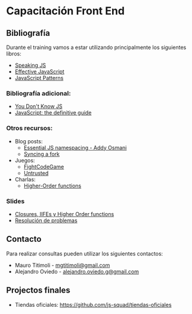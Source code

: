 # Capacitación Front End

## Bibliografía
Durante el training vamos a estar utilizando principalmente los siguientes libros:
- [Speaking JS](http://speakingjs.com)
- [Effective JavaScript](http://effectivejs.com)
- [JavaScript Patterns](http://www.amazon.com/JavaScript-Patterns-Stoyan-Stefanov/dp/0596806752)

### Bibliografía adicional:
- [You Don't Know JS](http://youdontknowjs.com)
- [JavaScript: the definitive guide](http://www.amazon.com/JavaScript-Definitive-Guide-Activate-Guides-ebook/dp/B004XQX4K0)

### Otros recursos:
- Blog posts:
  - [Essential JS namespacing - Addy Osmani](https://addyosmani.com/blog/essential-js-namespacing/)
  - [Syncing a fork](https://help.github.com/articles/syncing-a-fork/)
- Juegos:
  - [FightCodeGame](http://fightcodegame.com/)
  - [Untrusted](http://alexnisnevich.github.io/untrusted/)
- Charlas:
  - [Higher-Order functions](https://www.youtube.com/watch?v=BMUiFMZr7vk) 

### Slides
- [Closures, IIFEs y Higher Order functions](https://slides.com/a0viedo/closures)
- [Resolución de problemas](https://slides.com/a0viedo/resolucion-de-problemas/)

## Contacto
Para realizar consultas pueden utilizar los siguientes contactos:
- Mauro Titimoli - mgtitimoli@gmail.com
- Alejandro Oviedo - alejandro.oviedo.g@gmail.com

## Projectos finales
- Tiendas oficiales: https://github.com/js-squad/tiendas-oficiales



